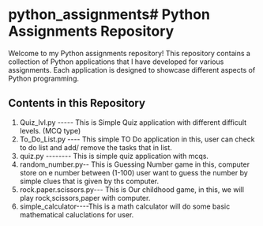# python_assignments# Python Assignments Repository

Welcome to my Python assignments repository! This repository contains a collection of Python applications that I have developed for various assignments. Each application is designed to showcase different aspects of Python programming.

## Contents in this Repository 

1. Quiz_lvl.py  ----- This is Simple Quiz application with different difficult levels. (MCQ type)
2. To_Do_List.py ---- This simple TO Do application in this, user can check to do list and add/ remove the tasks that in list.
3. quiz.py   -------- This is simple quiz application with mcqs.
4. random_number.py-- This is Guessing Number game in this, computer store on e number between (1-100) user want to guess the number by simple clues that is given by ths computer.
5. rock.paper.scissors.py--- This is Our childhood game, in this, we will play rock,scissors,paper with computer.
6. simple_calculator----This is a math calculator will do some basic mathematical caluclations for user.





